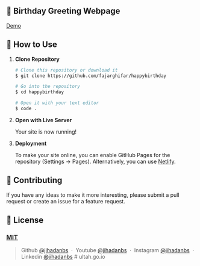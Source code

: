 ## 🎉 Birthday Greeting Webpage

[Demo](https://fajarghifar.github.io/happybirthday/)

## 🚀 How to Use

1.  **Clone Repository**

    ```bash
    # Clone this repository or download it
    $ git clone https://github.com/fajarghifar/happybirthday

    # Go into the repository
    $ cd happybirthday

    # Open it with your text editor
    $ code .
    ```

2.  **Open with Live Server**

    Your site is now running!

3.  **Deployment**

    To make your site online, you can enable GitHub Pages for the repository (Settings -> Pages). Alternatively, you can use [Netlify](https://www.netlify.com/).

## 📝 Contributing

If you have any ideas to make it more interesting, please submit a pull request or create an issue for a feature request.

## 🤝 License

### [MIT](LICENSE)

> Github [@jihadanbs](https://github.com/jihadanbs) &nbsp;&middot;&nbsp;
> Youtube [@jihadanbs](https://www.youtube.com/@jihadanbeckhiano3044) &nbsp;&middot;&nbsp;
> Instagram [@jihadanbs](https://instagram.com/jihadanbs/) &nbsp;&middot;&nbsp;
> Linkedin [@jihadanbs](https://www.linkedin.com/in/jihadan-beckhianosyuhada-68b977277/)
#   u l t a h . g o . i o  
 
